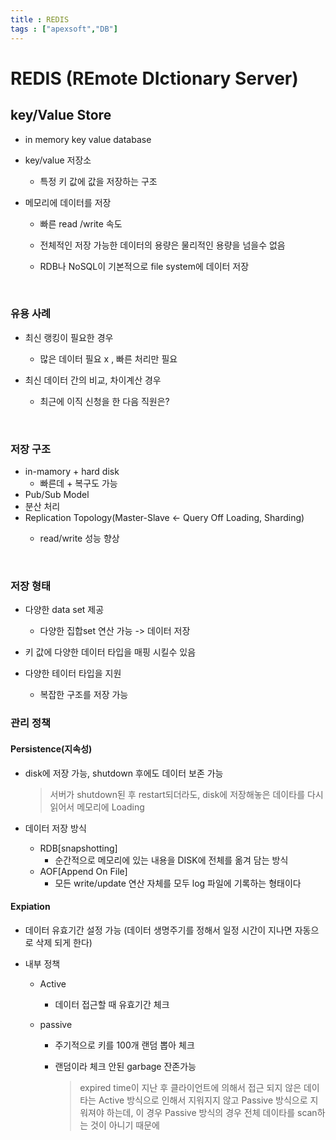 ```yaml
---
title : REDIS
tags : ["apexsoft","DB"]
---
```




# REDIS (REmote DIctionary Server)



## key/Value Store

* in memory key value database

* key/value 저장소

  * 특정 키 값에 값을 저장하는 구조

* 메모리에 데이터를 저장

  * 빠른 read /write 속도

  * 전체적인 저장 가능한 데이터의 용량은 물리적인 용량을 넘을수 없음

  * RDB나 NoSQL이 기본적으로 file system에 데이터 저장

    ​

### 유용 사례

- 최신 랭킹이 필요한 경우

  - 많은 데이터 필요 x , 빠른 처리만 필요

- 최신 데이터 간의 비교, 차이계산 경우

  - 최근에 이직 신청을 한 다음 직원은?

  ​

### 저장 구조

* in-mamory + hard disk
  * 빠른데 + 복구도 가능
*  Pub/Sub Model
  * 분산 처리
* Replication Topology(Master-Slave <- Query Off Loading, Sharding)
  * read/write 성능 향상

    ​

### 저장 형태

* 다양한 data set 제공

  * 다양한 집합set 연산 가능 -> 데이터 저장

* 키 값에 다양한 데이터 타입을 매핑 시킬수 있음
* 다양한 테이터 타입을 지원
  - 복잡한 구조를 저장 가능
    ​

### 관리 정책

#### Persistence(지속성)

* disk에 저장 가능, shutdown 후에도 데이터 보존 가능

  > 서버가 shutdown된 후 restart되더라도, disk에 저장해놓은 데이타를 다시 읽어서 메모리에 Loading

* 데이터 저장 방식

  * RDB[snapshotting]
    * 순간적으로 메모리에 있는 내용을 DISK에 전체를 옮겨 담는 방식
  * AOF[Append On File]
    * 모든 write/update 연산 자체를 모두 log 파일에 기록하는 형태이다

#### Expiation

* 데이터 유효기간 설정 가능 (데이터 생명주기를 정해서 일정 시간이 지나면 자동으로 삭제 되게 한다)

* 내부 정책 

  * Active

    * 데이터 접근할 때 유효기간 체크

  * passive

    * 주기적으로 키를 100개 랜덤 뽑아 체크

    * 랜덤이라 체크 안된 garbage 잔존가능

      >  expired time이 지난 후 클라이언트에 의해서 접근 되지 않은 데이타는 Active 방식으로 인해서 지워지지 않고 Passive 방식으로 지워져야 하는데, 이 경우 Passive 방식의 경우 전체 데이타를 scan하는 것이 아니기 때문에

  ​



